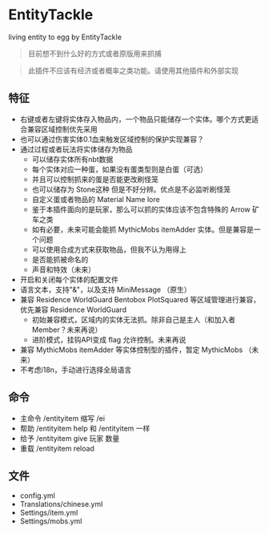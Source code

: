 # EntityTackle
living entity to egg by EntityTackle
> 目前想不到什么好的方式或者原版用来抓捕

> 此插件不应该有经济或者概率之类功能。请使用其他插件和外部实现

## 特征
- 右键或者左键将实体存入物品内，一个物品只能储存一个实体。哪个方式更适合兼容区域控制优先采用
- 也可以通过伤害实体0.1血来触发区域控制的保护实现兼容？
- 通过过程或者玩法将实体储存为物品
  - 可以储存实体所有nbt数据
  - 每个实体对应一种蛋，如果没有蛋类型则是白蛋（可选）
  - 并且可以控制抓来的蛋是否能更改刷怪笼
  - 也可以储存为 Stone这种 但是不好分辨。优点是不必监听刷怪笼
  - 自定义蛋或者物品的 Material Name lore
  - 鉴于本插件面向的是玩家，那么可以抓的实体应该不包含特殊的 Arrow 矿车之类
  - 如有必要，未来可能会能抓 MythicMobs itemAdder 实体。但是兼容是一个问题
  - 可以使用合成方式来获取物品，但我不认为用得上
  - 是否能抓被命名的
  - 声音和特效（未来）
- 开启和关闭每个实体的配置文件
- 语言文本，支持"&"，以及支持 MiniMessage （原生）
- 兼容 Residence WorldGuard Bentobox PlotSquared 等区域管理进行兼容，优先兼容 Residence WorldGuard 
  - 初始兼容模式，区域内的实体无法抓。除非自己是主人（和加入者Member？未来再说）
  - 进阶模式，挂钩API变成 flag 允许控制。未来再说
- 兼容 MythicMobs itemAdder 等实体控制型的插件，暂定 MythicMobs （未来）
- 不考虑i18n，手动进行选择全局语言

## 命令
- 主命令 /entityitem 缩写 /ei
- 帮助 /entityitem help 和 /entityitem 一样
- 给予 /entityitem give 玩家 数量
- 重载 /entityitem reload

## 文件
- config.yml
- Translations/chinese.yml
- Settings/item.yml
- Settings/mobs.yml
